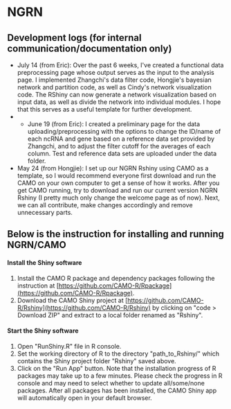 # NGRN

## Development logs (for internal communication/documentation only)
- July 14 (from Eric): Over the past 6 weeks, I've created a functional data preprocessing page whose output serves as the input to the analysis page. I implemented Zhangchi's data filter code, Hongjie's bayesian network and partition code, as well as Cindy's network visualization code. The RShiny can now generate a network visualization based on input data, as well as divide the network into individual modules. I hope that this serves as a useful template for further development.
- - June 19 (from Eric): I created a preliminary page for the data uploading/preprocessing with the options to change the ID/name of each ncRNA and gene based on a reference data set provided by Zhangchi, and to adjust the filter cutoff for the averages of each column. Test and reference data sets are uploaded under the data folder.
- May 24 (from Hongjie): I set up our NGRN Rshiny using CAMO as a template, so I would recommend everyone first download and run the CAMO on your own computer to get a sense of how it works. After you get CAMO running, try to download and run our current version NGRN Rshiny (I pretty much only change the welcome page as of now). Next, we can all contribute, make changes accordingly and remove unnecessary parts.


## Below is the instruction for installing and running NGRN/CAMO
#### Install the Shiny software
1. Install the CAMO R package and dependency packages following the instruction at [https://github.com/CAMO-R/Rpackage](https://github.com/CAMO-R/Rpackage).
2. Download the CAMO Shiny project at [https://github.com/CAMO-R/Rshiny](https://github.com/CAMO-R/Rshiny) by clicking on "code > Download ZIP" and extract to a local folder renamed as "Rshiny".

#### Start the Shiny software
1. Open "RunShiny.R" file in R console.
2. Set the working directory of R to the directory "path\_to\_Rshiny/" which contains the Shiny project folder "Rshiny" saved above.
3. Click on the "Run App" button.
Note that the installation progress of R packages may take up to a few minutes. Please check the progress in R console and may need to select whether to update all/some/none packages. After all packages has been installed, the CAMO Shiny app will automatically open in your default browser.


